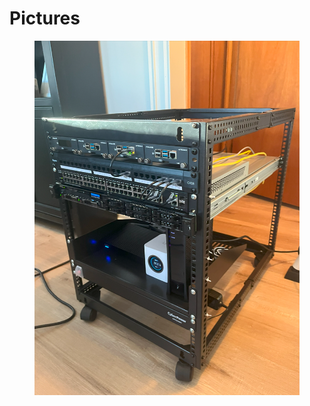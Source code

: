 # Pictures

<figure><img src="../../.gitbook/assets/image.png" alt=""><figcaption></figcaption></figure>
